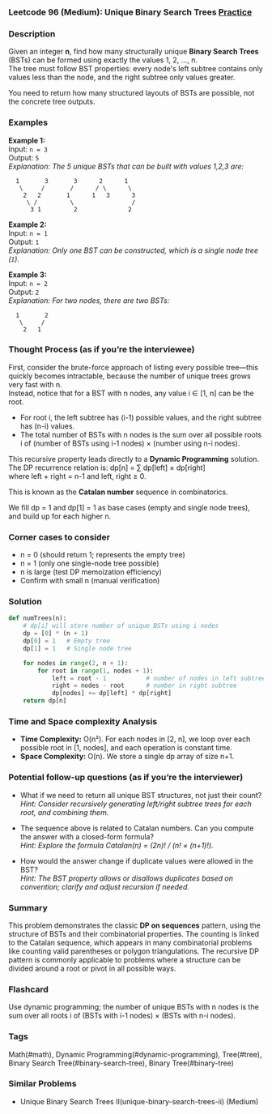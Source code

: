 ### Leetcode 96 (Medium): Unique Binary Search Trees [Practice](https://leetcode.com/problems/unique-binary-search-trees)

### Description  
Given an integer **n**, find how many structurally unique **Binary Search Trees** (BSTs) can be formed using exactly the values 1, 2, ..., n.  
The tree must follow BST properties: every node's left subtree contains only values less than the node, and the right subtree only values greater.

You need to return how many structured layouts of BSTs are possible, not the concrete tree outputs.

### Examples  

**Example 1:**  
Input: `n = 3`  
Output: `5`  
*Explanation: The 5 unique BSTs that can be built with values 1,2,3 are:*
```
  1       3       3      2      1
   \     /       /      / \      \
    2   2       1      1   3      3
     \ /         \                /
      3 1         2              2
```

**Example 2:**  
Input: `n = 1`  
Output: `1`  
*Explanation: Only one BST can be constructed, which is a single node tree (`1`).*

**Example 3:**  
Input: `n = 2`  
Output: `2`  
*Explanation: For two nodes, there are two BSTs:*
```
  1       2
   \     /
    2   1
```

### Thought Process (as if you’re the interviewee)  
First, consider the brute-force approach of listing every possible tree—this quickly becomes intractable, because the number of unique trees grows very fast with n.  
Instead, notice that for a BST with n nodes, any value i ∈ [1, n] can be the root.  
- For root i, the left subtree has (i-1) possible values, and the right subtree has (n-i) values.  
- The total number of BSTs with n nodes is the sum over all possible roots i of (number of BSTs using i-1 nodes) × (number using n-i nodes).

This recursive property leads directly to a **Dynamic Programming** solution.  
The DP recurrence relation is:
dp[n] = ∑ dp[left] × dp[right]  
where left + right = n-1 and left, right ≥ 0.

This is known as the **Catalan number** sequence in combinatorics.

We fill dp = 1 and dp[1] = 1 as base cases (empty and single node trees), and build up for each higher n.

### Corner cases to consider  
- n = 0 (should return 1; represents the empty tree)
- n = 1 (only one single-node tree possible)
- n is large (test DP memoization efficiency)
- Confirm with small n (manual verification)

### Solution

```python
def numTrees(n):
    # dp[i] will store number of unique BSTs using i nodes
    dp = [0] * (n + 1)
    dp[0] = 1   # Empty tree
    dp[1] = 1   # Single node tree

    for nodes in range(2, n + 1):
        for root in range(1, nodes + 1):
            left = root - 1           # number of nodes in left subtree
            right = nodes - root      # number in right subtree
            dp[nodes] += dp[left] * dp[right]
    return dp[n]
```

### Time and Space complexity Analysis  

- **Time Complexity:** O(n²). For each nodes in [2, n], we loop over each possible root in [1, nodes], and each operation is constant time.
- **Space Complexity:** O(n). We store a single dp array of size n+1.

### Potential follow-up questions (as if you’re the interviewer)  

- What if we need to return all unique BST structures, not just their count?  
  *Hint: Consider recursively generating left/right subtree trees for each root, and combining them.*

- The sequence above is related to Catalan numbers. Can you compute the answer with a closed-form formula?  
  *Hint: Explore the formula Catalan(n) = (2n)! / (n! × (n+1)!).*

- How would the answer change if duplicate values were allowed in the BST?  
  *Hint: The BST property allows or disallows duplicates based on convention; clarify and adjust recursion if needed.*

### Summary
This problem demonstrates the classic **DP on sequences** pattern, using the structure of BSTs and their combinatorial properties. The counting is linked to the Catalan sequence, which appears in many combinatorial problems like counting valid parentheses or polygon triangulations. The recursive DP pattern is commonly applicable to problems where a structure can be divided around a root or pivot in all possible ways.


### Flashcard
Use dynamic programming; the number of unique BSTs with n nodes is the sum over all roots i of (BSTs with i-1 nodes) × (BSTs with n-i nodes).

### Tags
Math(#math), Dynamic Programming(#dynamic-programming), Tree(#tree), Binary Search Tree(#binary-search-tree), Binary Tree(#binary-tree)

### Similar Problems
- Unique Binary Search Trees II(unique-binary-search-trees-ii) (Medium)